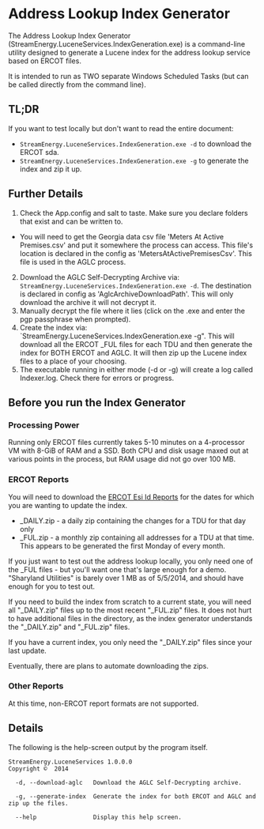 ﻿# Address Lookup Index Generator

The Address Lookup Index Generator (StreamEnergy.LuceneServices.IndexGeneration.exe) is a command-line utility designed to generate a Lucene index for the address lookup service based on ERCOT files. 

It is intended to run as TWO separate Windows Scheduled Tasks (but can be called directly from the command line).

## TL;DR

If you want to test locally but don't want to read the entire document:

* `StreamEnergy.LuceneServices.IndexGeneration.exe -d` to download the ERCOT sda.
* `StreamEnergy.LuceneServices.IndexGeneration.exe -g` to generate the index and zip it up.

## Further Details

1. Check the App.config and salt to taste.  Make sure you declare folders that exist and can be written to.
  - You will need to get the Georgia data csv file 'Meters At Active Premises.csv' and put it somewhere the process can access.  This file's location is declared in the config as 'MetersAtActivePremisesCsv'.  This file is used in the AGLC process.
2. Download the AGLC Self-Decrypting Archive via: `StreamEnergy.LuceneServices.IndexGeneration.exe -d`.  The destination is declared in config as 'AglcArchiveDownloadPath'.  This will only download the archive it will not decrypt it.
3. Manually decrypt the file where it lies (click on the .exe and enter the pgp passphrase when prompted). 
4. Create the index via: `StreamEnergy.LuceneServices.IndexGeneration.exe -g".  This will download all the ERCOT _FUL files for each TDU and then generate the index for BOTH ERCOT and AGLC.  It will then zip up the Lucene index files to a place of your choosing.
5. The executable running in either mode (-d or -g) will create a log called Indexer.log.  Check there for errors or progress.

## Before you run the Index Generator

### Processing Power
Running only ERCOT files currently takes 5-10 minutes on a 4-processor VM with 8-GiB of RAM and a SSD. Both CPU and disk usage maxed out at various points in the process, but RAM usage did not go over 100 MB.

### ERCOT Reports
You will need to download the [ERCOT Esi Id Reports](http://mis.ercot.com/misapp/GetReports.do?reportTypeId=203) for the dates for which you are wanting to update the index. 

* \_DAILY.zip - a daily zip containing the changes for a TDU for that day only
* \_FUL.zip - a monthly zip containing all addresses for a TDU at that time. This appears to be generated the first Monday of every month.

If you just want to test out the address lookup locally, you only need one of the _FUL files - but you'll want one that's large enough for a demo. "Sharyland Utilities" is barely over 1 MB as of 5/5/2014, and should have enough for you to test out.

If you need to build the index from scratch to a current state, you will need all "\_DAILY.zip" files up to the most recent "\_FUL.zip" files. It does not hurt to have additional files in the directory, as the index generator understands the "\_DAILY.zip" and "\_FUL.zip" files.  

If you have a current index, you only need the "\_DAILY.zip" files since your last update.

Eventually, there are plans to automate downloading the zips. 

### Other Reports

At this time, non-ERCOT report formats are not supported.

## Details

The following is the help-screen output by the program itself.

    StreamEnergy.LuceneServices 1.0.0.0
    Copyright ©  2014
    
      -d, --download-aglc   Download the AGLC Self-Decrypting archive.
    
      -g, --generate-index  Generate the index for both ERCOT and AGLC and zip up the files.
    
      --help                Display this help screen.